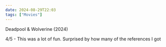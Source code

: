 ```yaml
---
date: 2024-08-29T22:03
tags: ["Movies"]
---
```

Deadpool & Wolverine (2024)

4/5 - This was a lot of fun. Surprised by how many of the references I got
